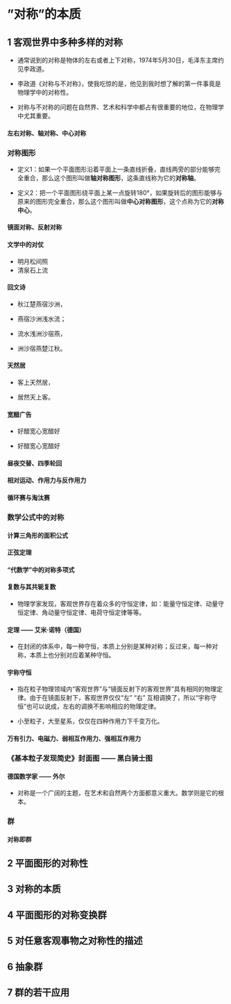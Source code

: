 # ”对称”的本质 
>
## 1 客观世界中多种多样的对称
>
- 通常说到的对称是物体的左右或者上下对称，1974年5月30日，毛泽东主席约见李政道。
>
- 李政道《对称与不对称》，使我吃惊的是，他见到我时想了解的第一件事竟是物理学中的对称性。
>
- 对称与不对称的问题在自然界、艺术和科学中都占有很重要的地位，在物理学中尤其重要。
>
#### 左右对称、轴对称、中心对称
>
### 对称图形
>
- 定义1：如果一个平面图形沿着平面上一条直线折叠，直线两旁的部分能够完全重合，那么这个图形叫做**轴对称图形**，这条直线称为它的**对称轴**。
>
- 定义2：把一个平面图形绕平面上某一点旋转180°，如果旋转后的图形能够与原来的图形完全重合，那么这个图形叫做**中心对称图形**，这个点称为它的**对称中心**。
>
#### 镜面对称、反射对称
>
#### 文学中的对仗
>
- 明月松间照
- 清泉石上流
>
#### 回文诗
>
- 秋江楚燕宿沙洲，
>
- 燕宿沙洲浅水流；
>
- 流水浅洲沙宿燕，
>
- 洲沙宿燕楚江秋。
>
#### 天然居
>
- 客上天然居，
>
- 居然天上客。
>
#### 宽醋广告
>
- 好醋宽心宽醋好
>
- 好醋宽心宽醋好
>
#### 昼夜交替、四季轮回
>
#### 相对运动、作用力与反作用力
>
#### 循环赛与淘汰赛
>
### 数学公式中的对称
>
#### 计算三角形的面积公式
>
#### 正弦定理
>
#### “代数学”中的对称多项式
>
#### 复数与其共轭复数
>
- 物理学家发现，客观世界存在着众多的守恒定律，如：能量守恒定律、动量守恒定律、角动量守恒定律、电荷守恒定律等等。
>
#### 定理 —— 艾米·诺特（德国）
>
- 在封闭的体系中，每一种守恒，本质上分别是某种对称；反过来，每一种对称，本质上也分别对应着某种守恒。
>
#### 宇称守恒
>
- 指在粒子物理领域内“客观世界”与“镜面反射下的客观世界”具有相同的物理定律。由于在镜面反射下，客观世界仅仅“左” “右” 互相调换了，所以“宇称守恒”也可以说成，左右的调换不影响相应的物理定律。
>
- 小至粒子，大至星系，仅仅在四种作用力下千变万化。
>
#### 万有引力、电磁力、弱相互作用力、强相互作用力
>
### 《基本粒子发现简史》封面图 —— 黑白骑士图
>
#### 德国数学家 —— 外尔
>
- 对称是一个广阔的主题，在艺术和自然两个方面都意义重大。数学则是它的根本。
>
### 群
>
#### 对称即群
>
## 2 平面图形的对称性
>
## 3 对称的本质
>
## 4 平面图形的对称变换群
>
## 5 对任意客观事物之对称性的描述
>
## 6 抽象群
>
## 7 群的若干应用
>
 
